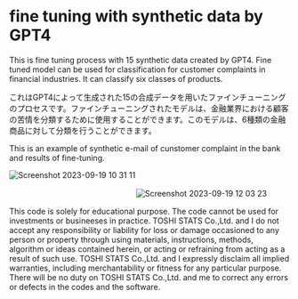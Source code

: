 # fine tuning with synthetic data by GPT4

This is fine tuning process with 15 synthetic data created by GPT4. Fine tuned model can be used for classification for customer complaints in financial industries. It can classify six classes of products.

これはGPT4によって生成された15の合成データを用いたファインチューニングのプロセスです。ファインチューニングされたモデルは、金融業界における顧客の苦情を分類するために使用することができます。このモデルは、6種類の金融商品に対して分類を行うことができます。


This is an example of synthetic e-mail of cunstomer complaint in the bank and results of fine-tuning.

![Screenshot 2023-09-19 10 31 11](https://github.com/TOSHISTATS/fine-tuning-with-synthetic-data-by-GPT4/assets/28681557/da37db5a-5c7c-47f7-b6a9-3fb48d16a97b)


　　　　　　　　　　　　　                                  　　　![Screenshot 2023-09-19 12 03 23](https://github.com/TOSHISTATS/fine-tuning-with-synthetic-data-by-GPT4/assets/28681557/89c7b57c-15de-4641-b29c-699572437b55)


This code is solely for educational purpose. The code cannot be used for investments or busineeses in practice. TOSHI STATS Co.,Ltd. and I do not accept any responsibility or liability for loss or damage occasioned to any person or property through using materials, instructions, methods, algorithm or ideas contained herein, or acting or refraining from acting as a result of such use. TOSHI STATS Co.,Ltd. and I expressly disclaim all implied warranties, including merchantability or fitness for any particular purpose. There will be no duty on TOSHI STATS Co.,Ltd. and me to correct any errors or defects in the codes and the software.
